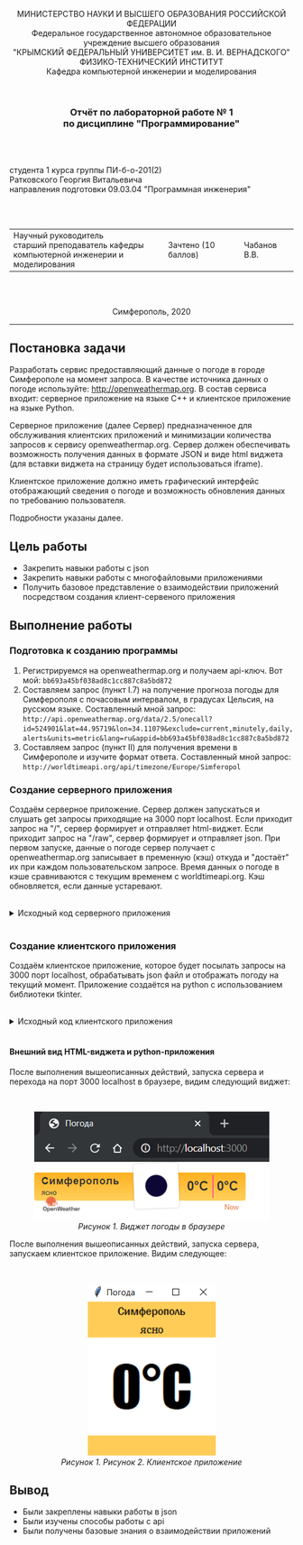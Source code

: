 <p align="center">МИНИСТЕРСТВО НАУКИ  И ВЫСШЕГО ОБРАЗОВАНИЯ РОССИЙСКОЙ ФЕДЕРАЦИИ<br>
Федеральное государственное автономное образовательное учреждение высшего образования<br>
"КРЫМСКИЙ ФЕДЕРАЛЬНЫЙ УНИВЕРСИТЕТ им. В. И. ВЕРНАДСКОГО"<br>
ФИЗИКО-ТЕХНИЧЕСКИЙ ИНСТИТУТ<br>
Кафедра компьютерной инженерии и моделирования</p>
<br>
<h3 align="center">Отчёт по лабораторной работе № 1<br> по дисциплине "Программирование"</h3>

<br><br>

<p>студента 1 курса группы ПИ-б-о-201(2)<br>
Ратковского Георгия Витальевича<br>
направления подготовки 09.03.04 "Программная инженерия"</p>

<br><br>
<table>
<tr><td>Научный руководитель<br> старший преподаватель кафедры<br> компьютерной инженерии и моделирования</td>
<td>Зачтено (10 баллов)</td>
<td>Чабанов В.В.</td>
</tr>
</table>
<br><br>

<p align="center">Симферополь, 2020</p>
<hr>

## Постановка задачи

Разработать сервис предоставляющий данные о погоде в городе Симферополе на момент запроса.  В качестве источника данных о погоде используйте: http://openweathermap.org. В состав сервиса входит: серверное приложение на языке С++ и клиентское приложение на языке Python.

Серверное приложение (далее Сервер) предназначенное для обслуживания клиентских приложений и минимизации количества запросов к сервису openweathermap.org. Сервер должен обеспечивать возможность получения данных в формате JSON и виде html виджета (для вставки виджета на страницу будет использоваться iframe).

Клиентское приложение должно иметь графический интерфейс отображающий сведения о погоде и возможность обновления данных по требованию пользователя.

Подробности указаны далее.

## Цель работы

- Закрепить навыки работы с json
- Закрепить навыки работы с многофайловыми приложениями
- Получить базовое представление о взаимодействии приложений посредством создания клиент-сервеного приложения

## Выполнение работы

### Подготовка к созданию программы

1. Регистрируемся на openweathermap.org и получаем api-ключ. Вот мой: ```bb693a45bf038ad8c1cc887c8a5bd872```
2. Составляем запрос (пункт I.7) на получение прогноза погоды для Симферополя с почасовым интервалом, в градусах Цельсия, на русском языке. Составленный мной запрос: ```http://api.openweathermap.org/data/2.5/onecall?id=524901&lat=44.95719&lon=34.11079&exclude=current,minutely,daily,alerts&units=metric&lang=ru&appid=bb693a45bf038ad8c1cc887c8a5bd872```
3. Составляем запрос (пункт II) для получения времени в Симферополе и изучите формат ответа. Составленный мной запрос: ```http://worldtimeapi.org/api/timezone/Europe/Simferopol```

### Создание серверного приложения

Создаём серверное приложение. Сервер должен запускаться и слушать get запросы приходящие на 3000 порт localhost. Если приходит запрос на "/", сервер формирует и отправляет html-виджет. Если приходит запрос на "/raw", сервер формирует и отправляет json. При первом запуске, данные о погоде сервер получает с openweathermap.org записывает в пременную (кэш) откуда и "достаёт" их при каждом пользовательском запросе. Время данных о погоде в кэше сравниваются с текущим временем с worldtimeapi.org. Кэш обновляется, если данные устаревают.

<br>
<details><summary>Исходный код серверного приложения</summary>

```c++
#include <iostream>
#include <cpp_httplib/httplib.h>
#include <nlohmann/json.hpp>
#include <iomanip>
#include <fstream>

using json = nlohmann::json;
using std::cout;
using std::endl;
using std::string;
using std::ifstream;
using std::ofstream;
using namespace httplib;

void gen_response(const Request& req, Response& res);
void gen_response_raw(const Request& req, Response& res);

int main()
{
    Server weather;
    weather.Get("/", gen_response);
    weather.Get("/raw", gen_response_raw);
    cout << "Start server... OK\n";
    weather.listen("localhost", 3000);
}

json GetWeather()
{
    string req, adr, param, api;
    adr = "/data/2.5/onecall?id=524901&";
    param = "lat=44.95719&lon=34.11079&exclude=current,minutely,daily,alerts&units=metric&lang=ru&";
    api = "appid=bb693a45bf038ad8c1cc887c8a5bd872";
    req = adr + param + api;

    Client get_time("http://api.openweathermap.org");
    auto res = get_time.Get(req.c_str());
    if (res) {
        if (res->status == 200)
        {
            json result = res->body;
            return result;
        }
        else
        {
            cout << "Status code: " << res->status << endl;
        }
    }
    else
    {
        auto err = res.error();
        cout << "Error code: " << err << endl;
    }
}

string GetTime()
{
    Client get_time("http://worldtimeapi.org");
    auto res = get_time.Get("/api/timezone/Europe/Simferopol");
    if (res) {
        if (res->status == 200)
        {
            string result = res->body;
            return result;
        }
        else
        {
            cout << "Status code: " << res->status << endl;
        }
    }
    else
    {
        auto err = res.error();
        cout << "Error code: " << err << endl;
    }
}

bool is_empty_file(std::ifstream& pFile)
{
    return pFile.peek() == ifstream::traits_type::eof();
}

json CacheGenerator(ifstream& ReadCache)
{
    json RawCache;
    RawCache = GetWeather();
    ofstream wc("cache.json");
    cout << "Generating cache..." << endl;
    wc << std::setw(2) << RawCache << std::endl;
    return RawCache;
}

string StringRemoover(string FToRemoove, json cache, int curr_hour)
{
    string r1 = "{hourly[i].weather[0].description}";
    string r2 = "{hourly[i].weather[0].icon}";
    string r3 = "{hourly[i].temp}";

    double tempd = cache["hourly"][curr_hour]["temp"];
    string temps = std::to_string(int(round(tempd)));
    string desk = cache["hourly"][curr_hour]["weather"][0]["description"];
    string icon = cache["hourly"][curr_hour]["weather"][0]["icon"];

    FToRemoove.replace(FToRemoove.find(r1), r1.length(), desk);
    FToRemoove.replace(FToRemoove.find(r2), r2.length(), icon);
    FToRemoove.replace(FToRemoove.find(r3), r3.length(), temps);
    FToRemoove.replace(FToRemoove.find(r3), r3.length(), temps);
    return FToRemoove;
}

int WhatHour(json cache)
{
    int curr_hour = 100;
    long unixtime;

    json curr_time_full = json::parse(GetTime());
    unixtime = curr_time_full["unixtime"];
    for (int i = 0; i < 48; i++)
    {
        long w_unixtime = cache["hourly"][i]["dt"];
        if (unixtime < w_unixtime)
        {
            curr_hour = i;
            break;
        }
    }
    return curr_hour;
}

json CacheReader(ifstream& rc)
{
    json RawCache;
    bool not_exist_cache = !rc.is_open() or is_empty_file(rc);

    if (not_exist_cache)
    {
        RawCache = CacheGenerator(rc);
    }
    else
    {
        rc >> RawCache;
        cout << "Cache succesfully read" << endl;
    }
    return RawCache;
}

void gen_response_raw(const Request& req, Response& res)
{
    ifstream rc("cache.json");
    json RawCache = CacheReader(rc);
    string temp = RawCache;
    json cache = json::parse(temp);
    int curr_hour = WhatHour(cache);

    if (curr_hour == 100)
    {
        RawCache = CacheGenerator(rc);
        temp = RawCache;
        cache = json::parse(temp);
    }

    json WeatherData;
    double tempd = cache["hourly"][curr_hour]["temp"];
    int tempi = round(tempd);
    string desk = cache["hourly"][curr_hour]["weather"][0]["description"];

    WeatherData["temperature"] = tempi;
    WeatherData["description"] = desk;
    res.set_content(WeatherData.dump(), "text/json");
}

void gen_response(const Request& req, Response& res)
{
    ifstream rc("cache.json");
    json RawCache = CacheReader(rc);
    string temp = RawCache;
    json cache = json::parse(temp);
    int curr_hour = WhatHour(cache);

    if (curr_hour == 100)
    {
        RawCache = CacheGenerator(rc);
        temp = RawCache;
        cache = json::parse(temp);
    }

    string widget;
    ifstream rw("template.html");
    if (rw.is_open())
    {
        getline(rw, widget, '\0');
    }
    else
        cout << "Can`t open template";

    string output = StringRemoover(widget, cache, curr_hour);
    res.set_content(output, "text/html");
}
```

</details><br>

### Создание клиентского приложения
Создаём клиентское приложение, которое будет посылать запросы на 3000 порт localhost, обрабатывать json файл и отображать погоду на текущий момент. Приложение создаётся на python с использованием библиотеки tkinter.

<br>
<details><summary>Исходный код клиентского приложения</summary>

```python
from tkinter import *
import json
import requests

def WeatherReload(event=None):
	r = requests.get('http://localhost:3000/raw').content.decode("UTF8")
	weather = json.loads(r)
	description.config(text=str(weather["description"]))
	temperature.config(text=str(weather["temperature"]) + "°C")

root = Tk()
root.title("Погода")
root.bind("<Button-3>", WeatherReload)
root.geometry("185x220")

TopFrame = Frame(root, bg="#ffcd57")
MiddleFrame = Frame(root, bg="white")
BottomFrame = Frame(root, bg="#ffcd57", height=30)

TopFrame.pack(side=TOP, fill=X)
MiddleFrame.pack(expand=True, fill=BOTH)
BottomFrame.pack(side=BOTTOM, fill=X)

city = Label(TopFrame, font=("Franklin Gothic Medium", 12), text="Симферополь", bg="#ffcd57")
description = Label(TopFrame, font=("Georgia", 12), bg="#ffcd57")
temperature = Label(MiddleFrame, font=("Impact", 60), bg="white")

city.pack()
description.pack()
temperature.pack(expand=True)

WeatherReload()
root.mainloop()
```

</details><br>

#### Внешний вид HTML-виджета и python-приложения

После выполнения вышеописанных действий, запуска сервера и перехода на порт 3000 localhost в браузере, видим следующий виджет:

<br>
<p align="center">
<img src="images/widget.png"><br>
<em>Рисунок 1. Виджет погоды в браузере</em>
</p>

После выполнения вышеописанных действий, запуска сервера, запускаем клиентское приложение. Видим следующее:

<br>
<p align="center">
<img src="images/app.png"><br>
<em>Рисунок 1. Рисунок 2. Клиентское приложение</em>
</p>

## Вывод

- Были закреплены навыки работы в json
- Были изучены способы работы с api
- Были получены базовые знания о взаимодействии приложений
